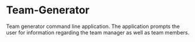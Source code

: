 # Team-Generator
Team generator command line application. The application prompts the user for information regarding the team manager as well as team members.
